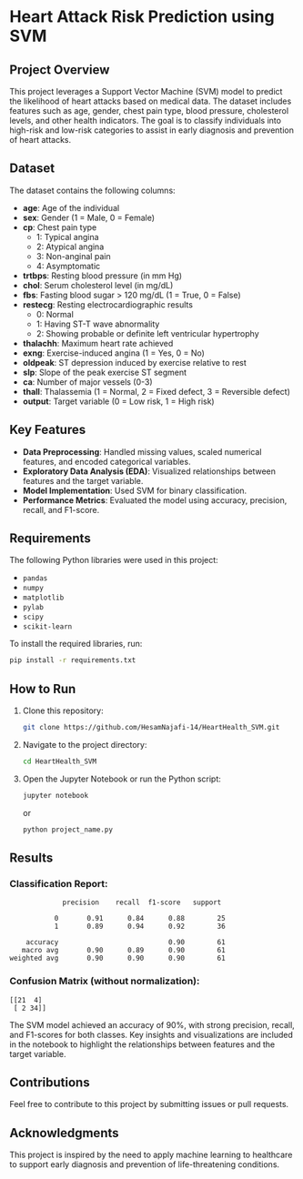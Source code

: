 # Heart Attack Risk Prediction using SVM

## Project Overview

This project leverages a Support Vector Machine (SVM) model to predict the likelihood of heart attacks based on medical data. The dataset includes features such as age, gender, chest pain type, blood pressure, cholesterol levels, and other health indicators. The goal is to classify individuals into high-risk and low-risk categories to assist in early diagnosis and prevention of heart attacks.

## Dataset

The dataset contains the following columns:

- **age**: Age of the individual
- **sex**: Gender (1 = Male, 0 = Female)
- **cp**: Chest pain type
  - 1: Typical angina
  - 2: Atypical angina
  - 3: Non-anginal pain
  - 4: Asymptomatic
- **trtbps**: Resting blood pressure (in mm Hg)
- **chol**: Serum cholesterol level (in mg/dL)
- **fbs**: Fasting blood sugar > 120 mg/dL (1 = True, 0 = False)
- **restecg**: Resting electrocardiographic results
  - 0: Normal
  - 1: Having ST-T wave abnormality
  - 2: Showing probable or definite left ventricular hypertrophy
- **thalachh**: Maximum heart rate achieved
- **exng**: Exercise-induced angina (1 = Yes, 0 = No)
- **oldpeak**: ST depression induced by exercise relative to rest
- **slp**: Slope of the peak exercise ST segment
- **ca**: Number of major vessels (0-3)
- **thall**: Thalassemia (1 = Normal, 2 = Fixed defect, 3 = Reversible defect)
- **output**: Target variable (0 = Low risk, 1 = High risk)

## Key Features

- **Data Preprocessing**: Handled missing values, scaled numerical features, and encoded categorical variables.
- **Exploratory Data Analysis (EDA)**: Visualized relationships between features and the target variable.
- **Model Implementation**: Used SVM for binary classification.
- **Performance Metrics**: Evaluated the model using accuracy, precision, recall, and F1-score.

## Requirements

The following Python libraries were used in this project:

- `pandas`
- `numpy`
- `matplotlib`
- `pylab`
- `scipy`
- `scikit-learn`

To install the required libraries, run:

```bash
pip install -r requirements.txt
```

## How to Run

1. Clone this repository:
   ```bash
   git clone https://github.com/HesamNajafi-14/HeartHealth_SVM.git
   ```
2. Navigate to the project directory:
   ```bash
   cd HeartHealth_SVM
   ```
3. Open the Jupyter Notebook or run the Python script:
   ```bash
   jupyter notebook
   ```
   or
   ```bash
   python project_name.py
   ```

## Results

### Classification Report:

```
             precision    recall  f1-score   support

           0       0.91      0.84      0.88        25
           1       0.89      0.94      0.92        36

    accuracy                           0.90        61
   macro avg       0.90      0.89      0.90        61
weighted avg       0.90      0.90      0.90        61
```

### Confusion Matrix (without normalization):

```
[[21  4]
 [ 2 34]]
```

The SVM model achieved an accuracy of 90%, with strong precision, recall, and F1-scores for both classes. Key insights and visualizations are included in the notebook to highlight the relationships between features and the target variable.

## Contributions

Feel free to contribute to this project by submitting issues or pull requests.

## Acknowledgments

This project is inspired by the need to apply machine learning to healthcare to support early diagnosis and prevention of life-threatening conditions.

